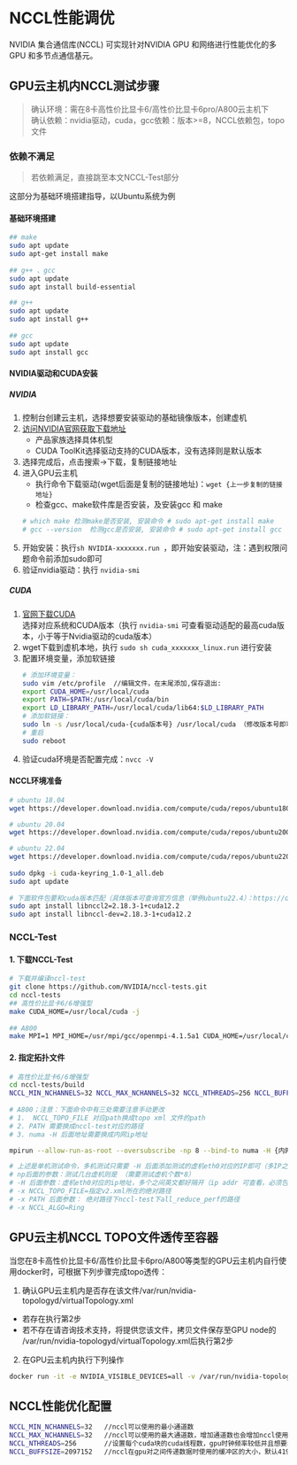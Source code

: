 # NCCL性能调优

NVIDIA 集合通信库(NCCL) 可实现针对NVIDIA GPU 和网络进行性能优化的多GPU 和多节点通信基元。   

## GPU云主机内NCCL测试步骤
> 确认环境：需在8卡高性价比显卡6/高性价比显卡6pro/A800云主机下   
> 确认依赖：nvidia驱动，cuda，gcc依赖：版本>=8，NCCL依赖包，topo文件

### 依赖不满足
> 若依赖满足，直接跳至本文NCCL-Test部分  

这部分为基础环境搭建指导，以Ubuntu系统为例
#### 基础环境搭建
```sh
## make
sudo apt update
sudo apt-get install make
 
## g++ 、gcc
sudo apt update
sudo apt install build-essential

## g++
sudo apt update
sudo apt install g++
 
## gcc
sudo apt update
sudo apt install gcc
```

#### NVIDIA驱动和CUDA安装
##### NVIDIA
1. 控制台创建云主机，选择想要安装驱动的基础镜像版本，创建虚机
2. [访问NVIDIA官网获取下载地址](https://www.nvidia.com/download/index.aspx?lang=cn)
   - 产品家族选择具体机型
   - CUDA ToolKit选择驱动支持的CUDA版本，没有选择则是默认版本
3. 选择完成后，点击搜索→下载，复制链接地址
4. 进入GPU云主机
   - 执行命令下载驱动(wget后面是复制的链接地址)：`wget {上一步复制的链接地址}`
   - 检查gcc、make软件库是否安装，及安装gcc 和 make
   ```sh
   # which make 检测make是否安装, 安装命令 # sudo apt-get install make
   # gcc --version  检测gcc是否安装, 安装命令 # sudo apt-get install gcc
   ```  
5. 开始安装：执行`sh NVIDIA-xxxxxxx.run `，即开始安装驱动，注：遇到权限问题命令前添加sudo即可
6. 验证nvidia驱动：执行 `nvidia-smi`

##### CUDA
1. [官网下载CUDA](https://developer.nvidia.com/cuda-toolkit-archive)   
   选择对应系统和CUDA版本（执行 `nvidia-smi` 可查看驱动适配的最高cuda版本，小于等于Nvidia驱动的cuda版本）
2. wget下载到虚机本地，执行 `sudo sh cuda_xxxxxxx_linux.run` 进行安装
3. 配置环境变量，添加软链接
   ```sh
   # 添加环境变量：
   sudo vim /etc/profile  //编辑文件，在末尾添加,保存退出:
   export CUDA_HOME=/usr/local/cuda
   export PATH=$PATH:/usr/local/cuda/bin
   export LD_LIBRARY_PATH=/usr/local/cuda/lib64:$LD_LIBRARY_PATH
   # 添加软链接：
   sudo ln -s /usr/local/cuda-{cuda版本号} /usr/local/cuda （修改版本号即可，eg：cuda-10.1）
   # 重启
   sudo reboot
   ```
4. 验证cuda环境是否配置完成：`nvcc -V`
#### NCCL环境准备
```sh
# ubuntu 18.04    
wget https://developer.download.nvidia.com/compute/cuda/repos/ubuntu1804/x86_64/cuda-keyring_1.0-1_all.deb   

# ubuntu 20.04   
wget https://developer.download.nvidia.com/compute/cuda/repos/ubuntu2004/x86_64/cuda-keyring_1.0-1_all.deb   

# ubuntu 22.04   
wget https://developer.download.nvidia.com/compute/cuda/repos/ubuntu2204/x86_64/cuda-keyring_1.0-1_all.deb   
   
sudo dpkg -i cuda-keyring_1.0-1_all.deb   
sudo apt update   
   
# 下面软件包要和cuda版本匹配（具体版本可查询官方信息（举例ubuntu22.4）：https://developer.download.nvidia.cn/compute/cuda/repos/ubuntu2204/x86_64/）   
sudo apt install libnccl2=2.18.3-1+cuda12.2
sudo apt install libnccl-dev=2.18.3-1+cuda12.2
```

### NCCL-Test
#### 1. 下载NCCL-Test
```sh
# 下载并编译nccl-test
git clone https://github.com/NVIDIA/nccl-tests.git
cd nccl-tests
## 高性价比显卡6/6增强型
make CUDA_HOME=/usr/local/cuda -j
 
## A800
make MPI=1 MPI_HOME=/usr/mpi/gcc/openmpi-4.1.5a1 CUDA_HOME=/usr/local/cuda -j
```

#### 2. 指定拓扑文件
```sh
# 高性价比显卡6/6增强型
cd nccl-tests/build
NCCL_MIN_NCHANNELS=32 NCCL_MAX_NCHANNELS=32 NCCL_NTHREADS=256 NCCL_BUFFSIZE=2097152 NCCL_P2P_DISABLE=1 ./all_reduce_perf -b 8 -e 8G -f 2 -g 8
 
# A800；注意：下面命令中有三处需要注意手动更改
# 1.  NCCL_TOPO_FILE 对应path换成topo xml 文件的path
# 2. PATH 需要换成nccl-test对应的路径
# 3. numa -H 后面地址需要换成内网ip地址

mpirun --allow-run-as-root --oversubscribe -np 8 --bind-to numa -H {内网IP地址} -mca plm_rsh_args "-p 22 -q -o StrictHostKeyChecking=no" -mca coll_hcoll_enable 0 -mca pml ob1 -mca btl ^openib -mca btl_openib_if_include mlx5_0:1,mlx5_1:1,mlx5_2:1,mlx5_3:1 -mca btl_openib_cpc_include rdmacm -mca btl_openib_rroce_enable 1 -x NCCL_IB_DISABLE=0 -x NCCL_SOCKET_IFNAME=eth0 -x NCCL_IB_GID_INDEX=3 -x NCCL_IB_TC=184 -x NCCL_IB_TIMEOUT=23 -x NCCL_IB_RETRY_CNT=7 -x NCCL_IB_PCI_RELAXED_ORDERING=1 -x NCCL_IB_HCA=mlx5_0,mlx5_1,mlx5_2,mlx5_3 -x CUDA_VISIBLE_DEVICES=0,1,2,3,4,5,6,7 -x NCCL_TOPO_FILE={topo xml文件地址} -x NCCL_TOPO_DUMP_FILE=$HOME/export-topo.xml -x NCCL_NET_GDR_LEVEL=1 -x CUDA_DEVICE_ORDER=PCI_BUS_ID -x NCCL_ALGO=Ring -x LD_LIBRARY_PATH -x PATH {对应nccl-test目录path} -b 8 -e 8G -f 2 -g 1

# 上述是单机测试命令，多机测试只需要 -H 后面添加测试的虚机eth0对应的IP即可（多IP之间英文逗号相隔）
# np后面的参数：测试几台虚机则是 （需要测试虚机个数*8） 
# -H 后面参数：虚机eth0对应的ip地址，多个之间英文都好隔开（ip addr 可查看，必须包含程序运行的虚机eth0的ip）
# -x NCCL_TOPO_FILE=指定v2.xml所在的绝对路径
# -x PATH 后面参数： 绝对路径下nccl-test下all_reduce_perf的路径
# -x NCCL_ALGO=Ring
```

## GPU云主机NCCL TOPO文件透传至容器

当您在8卡高性价比显卡6/高性价比显卡6pro/A800等类型的GPU云主机内自行使用docker时，可根据下列步骤完成topo透传：   

1. 确认GPU云主机内是否存在该文件/var/run/nvidia-topologyd/virtualTopology.xml
  - 若存在执行第2步   
  - 若不存在请咨询技术支持，将提供您该文件，拷贝文件保存至GPU node的 /var/run/nvidia-topologyd/virtualTopology.xml后执行第2步   
2.  在GPU云主机内执行下列操作 
```sh
docker run -it -e NVIDIA_VISIBLE_DEVICES=all -v /var/run/nvidia-topologyd/virtualTopology.xml:/var/run/nvidia-topologyd/virtualTopology.xml  ubuntu /bin/bash
```

## NCCL性能优化配置
```sh
NCCL_MIN_NCHANNELS=32   //nccl可以使用的最小通道数
NCCL_MAX_NCHANNELS=32   //nccl可以使用的最大通道数，增加通道数也会增加nccl使用的cuda块数，这可能有助于提高性能，2.5以上nccl版本最大值为32
NCCL_NTHREADS=256       //设置每个cuda块的cuda线程数，gpu时钟频率较低并且想要增加线程数量，可调整此参数；新一代gpu，默认值是512
NCCL_BUFFSIZE=2097152   //nccl在gpu对之间传递数据时使用的缓冲区的大小，默认4194304（4MB），值是整数，以字节为单位
```



